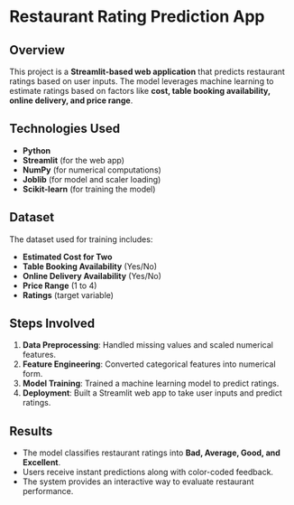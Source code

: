 # Restaurant Rating Prediction App

## Overview
This project is a **Streamlit-based web application** that predicts restaurant ratings based on user inputs. The model leverages machine learning to estimate ratings based on factors like **cost, table booking availability, online delivery, and price range**.

## Technologies Used
- **Python**
- **Streamlit** (for the web app)
- **NumPy** (for numerical computations)
- **Joblib** (for model and scaler loading)
- **Scikit-learn** (for training the model)

## Dataset
The dataset used for training includes:
- **Estimated Cost for Two**
- **Table Booking Availability** (Yes/No)
- **Online Delivery Availability** (Yes/No)
- **Price Range** (1 to 4)
- **Ratings** (target variable)

## Steps Involved
1. **Data Preprocessing**: Handled missing values and scaled numerical features.
2. **Feature Engineering**: Converted categorical features into numerical form.
3. **Model Training**: Trained a machine learning model to predict ratings.
4. **Deployment**: Built a Streamlit web app to take user inputs and predict ratings.

## Results
- The model classifies restaurant ratings into **Bad, Average, Good, and Excellent**.
- Users receive instant predictions along with color-coded feedback.
- The system provides an interactive way to evaluate restaurant performance.

